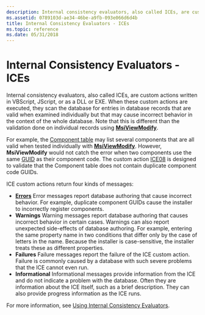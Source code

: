 ```yaml
---
description: Internal consistency evaluators, also called ICEs, are custom actions written in VBScript, JScript, or as a DLL or EXE.
ms.assetid: 0789103d-ae34-46be-a9fb-093e066d6d4b
title: Internal Consistency Evaluators - ICEs
ms.topic: reference
ms.date: 05/31/2018
---
```


# Internal Consistency Evaluators - ICEs

Internal consistency evaluators, also called ICEs, are custom actions written in VBScript, JScript, or as a DLL or EXE. When these custom actions are executed, they scan the database for entries in database records that are valid when examined individually but that may cause incorrect behavior in the context of the whole database. Note that this is different than the validation done on individual records using [**MsiViewModify**](/windows/desktop/api/Msiquery/nf-msiquery-msiviewmodify).

For example, the [Component table](component-table.md) may list several components that are all valid when tested individually with [**MsiViewModify**](/windows/desktop/api/Msiquery/nf-msiquery-msiviewmodify). However, **MsiViewModify** would not catch the error when two components use the same [GUID](guid.md) as their component code. The custom action [ICE08](ice08.md) is designed to validate that the Component table does not contain duplicate component code GUIDs.

ICE custom actions return four kinds of messages:

-   [**Errors**](merge-errors.md) Error messages report database authoring that cause incorrect behavior. For example, duplicate component GUIDs cause the installer to incorrectly register components.
-   **Warnings** Warning messages report database authoring that causes incorrect behavior in certain cases. Warnings can also report unexpected side-effects of database authoring. For example, entering the same property name in two conditions that differ only by the case of letters in the name. Because the installer is case-sensitive, the installer treats these as different properties.
-   **Failures** Failure messages report the failure of the ICE custom action. Failure is commonly caused by a database with such severe problems that the ICE cannot even run.
-   **Informational** Informational messages provide information from the ICE and do not indicate a problem with the database. Often they are information about the ICE itself, such as a brief description. They can also provide progress information as the ICE runs.

For more information, see [Using Internal Consistency Evaluators](using-internal-consistency-evaluators.md).

 

 



